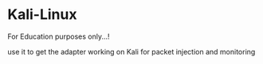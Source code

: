 # Kali-Linux
For Education purposes only...!

use it to get the adapter working on Kali for packet injection and monitoring
